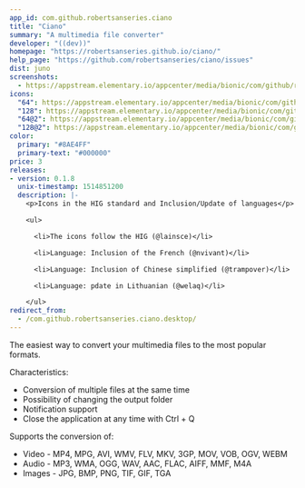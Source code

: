 ```yaml
---
app_id: com.github.robertsanseries.ciano
title: "Ciano"
summary: "A multimedia file converter"
developer: "((dev))"
homepage: "https://robertsanseries.github.io/ciano/"
help_page: "https://github.com/robertsanseries/ciano/issues"
dist: juno
screenshots:
  - https://appstream.elementary.io/appcenter/media/bionic/com/github/robertsanseries.ciano/B954C3E71E1593E1E557A2B873AC3D62/screenshots/image-1_orig.png
icons:
  "64": https://appstream.elementary.io/appcenter/media/bionic/com/github/robertsanseries.ciano/B954C3E71E1593E1E557A2B873AC3D62/icons/64x64/com.github.robertsanseries.ciano_com.github.robertsanseries.ciano.png
  "128": https://appstream.elementary.io/appcenter/media/bionic/com/github/robertsanseries.ciano/B954C3E71E1593E1E557A2B873AC3D62/icons/128x128/com.github.robertsanseries.ciano_com.github.robertsanseries.ciano.png
  "64@2": https://appstream.elementary.io/appcenter/media/bionic/com/github/robertsanseries.ciano/B954C3E71E1593E1E557A2B873AC3D62/icons/64x64@2/com.github.robertsanseries.ciano_com.github.robertsanseries.ciano.png
  "128@2": https://appstream.elementary.io/appcenter/media/bionic/com/github/robertsanseries.ciano/B954C3E71E1593E1E557A2B873AC3D62/icons/128x128@2/com.github.robertsanseries.ciano_com.github.robertsanseries.ciano.png
color:
  primary: "#8AE4FF"
  primary-text: "#000000"
price: 3
releases:
- version: 0.1.8
  unix-timestamp: 1514851200
  description: |-
    <p>Icons in the HIG standard and Inclusion/Update of languages</p>

    <ul>

      <li>The icons follow the HIG (@lainsce)</li>

      <li>Language: Inclusion of the French (@nvivant)</li>

      <li>Language: Inclusion of Chinese simplified (@trampover)</li>

      <li>Language: pdate in Lithuanian (@welaq)</li>

    </ul>
redirect_from:
  - /com.github.robertsanseries.ciano.desktop/
---
```


<p>The easiest way to convert your multimedia files to the most popular formats.</p>
<p>Characteristics:</p>
<ul>
  <li>Conversion of multiple files at the same time</li>
  <li>Possibility of changing the output folder</li>
  <li>Notification support</li>
  <li>Close the application at any time with Ctrl + Q</li>
</ul>
<p>Supports the conversion of:</p>
<ul>
  <li>Video - MP4, MPG, AVI, WMV, FLV, MKV, 3GP, MOV, VOB, OGV, WEBM</li>
  <li>Audio - MP3, WMA, OGG, WAV, AAC, FLAC, AIFF, MMF, M4A</li>
  <li>Images - JPG, BMP, PNG, TIF, GIF, TGA</li>
</ul>